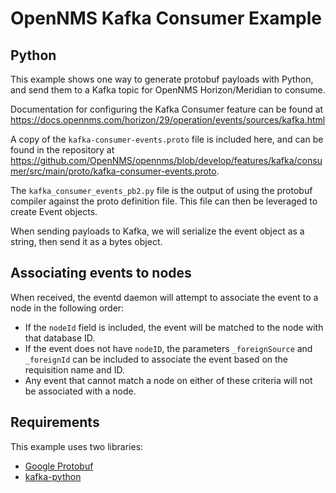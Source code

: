 # OpenNMS Kafka Consumer Example
## Python

This example shows one way to generate protobuf payloads with Python, and send them to a Kafka topic for OpenNMS Horizon/Meridian to consume.

Documentation for configuring the Kafka Consumer feature can be found at https://docs.opennms.com/horizon/29/operation/events/sources/kafka.html


A copy of the `kafka-consumer-events.proto` file is included here, and can be found in the repository at https://github.com/OpenNMS/opennms/blob/develop/features/kafka/consumer/src/main/proto/kafka-consumer-events.proto.

The `kafka_consumer_events_pb2.py` file is the output of using the protobuf compiler against the proto definition file.
This file can then be leveraged to create Event objects.

When sending payloads to Kafka, we will serialize the event object as a string, then send it as a bytes object.

## Associating events to nodes

When received, the eventd daemon will attempt to associate the event to a node in the following order:

 * If the `nodeId` field is included, the event will be matched to the node with that database ID.
 * If the event does not have `nodeID`, the parameters `_foreignSource` and `_foreignId` can be included to associate the event based on the requisition name and ID.
 * Any event that cannot match a node on either of these criteria will not be associated with a node.

## Requirements

This example uses two libraries:

* [Google Protobuf](https://developers.google.com/protocol-buffers/docs/pythontutorial)
* [kafka-python](https://kafka-python.readthedocs.io/en/master/)
